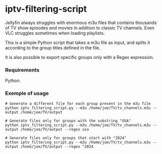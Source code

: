 # iptv-filtering-script

Jellyfin always struggles with enormous m3u files that contains thousands of TV show episodes and movies in addition to classic TV channels. Even VLC struggles sometimes when loading playlists.

This is a simple Python script that takes a m3u file as input, and splits it according to the group titles defined in the file.

It is also possible to export specific groups only with a Regex expression.

### Requirements
Python.

### Exemple of usage

    # Generate a different file for each group present in the m3u file
    python iptv_filtering_script.py --m3u /home/joe/TV/tv_channels.m3u --output /home/joe/TV/output

    # Generate files only for groups with the substring "USA"
    python iptv_filtering_script.py --m3u /home/joe/TV/tv_channels.m3u --output /home/joe/TV/output --regex usa

    # Generate files only for groups that start with "2024"
    python iptv_filtering_script.py --m3u /home/joe/TV/tv_channels.m3u --output /home/joe/TV/output --regex ^2024

